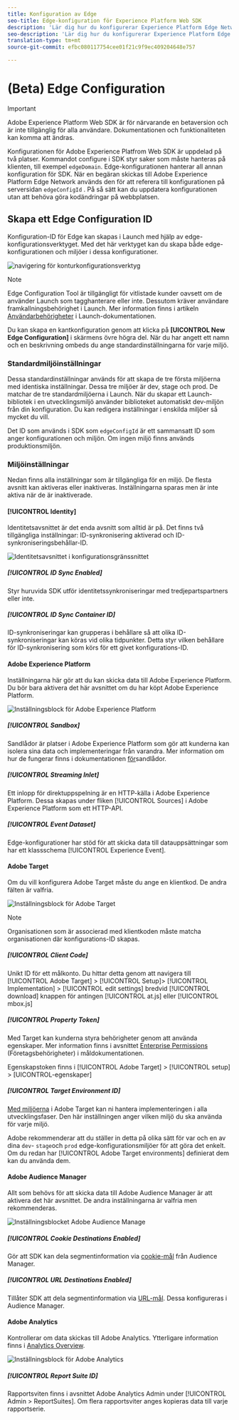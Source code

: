 ```yaml
---
title: Konfiguration av Edge
seo-title: Edge-konfiguration för Experience Platform Web SDK
description: 'Lär dig hur du konfigurerar Experience Platform Edge Network. '
seo-description: 'Lär dig hur du konfigurerar Experience Platform Edge Network. '
translation-type: tm+mt
source-git-commit: efbc080117754cee01f21c9f9ec409204648e757

---
```



# (Beta) Edge Configuration

>[!IMPORTANT]
>
>Adobe Experience Platform Web SDK är för närvarande en betaversion och är inte tillgänglig för alla användare. Dokumentationen och funktionaliteten kan komma att ändras.

Konfigurationen för Adobe Experience Platfrom Web SDK är uppdelad på två platser. Kommandot [](configuring-the-sdk.md) configure i SDK styr saker som måste hanteras på klienten, till exempel `edgeDomain`. Edge-konfigurationen hanterar all annan konfiguration för SDK. När en begäran skickas till Adobe Experience Platform Edge Network används den för att referera till konfigurationen på serversidan `edgeConfigId` . På så sätt kan du uppdatera konfigurationen utan att behöva göra kodändringar på webbplatsen.

## Skapa ett Edge Configuration ID

Konfiguration-ID för Edge kan skapas i Launch med hjälp av edge-konfigurationsverktyget. Med det här verktyget kan du skapa både edge-konfigurationen och miljöer i dessa konfigurationer.

![navigering för konturkonfigurationsverktyg](../../assets/edge_configuration_nav.png)

>[!NOTE]
>
>Edge Configuration Tool är tillgängligt för vitlistade kunder oavsett om de använder Launch som tagghanterare eller inte. Dessutom kräver användare framkallningsbehörighet i Launch. Mer information finns i artikeln [Användarbehörigheter](https://docs.adobe.com/content/help/en/launch/using/reference/admin/user-permissions.html) i Launch-dokumentationen.

Du kan skapa en kantkonfiguration genom att klicka på **[UICONTROL New Edge Configuration]** i skärmens övre högra del. När du har angett ett namn och en beskrivning ombeds du ange standardinställningarna för varje miljö.

### Standardmiljöinställningar

Dessa standardinställningar används för att skapa de tre första miljöerna med identiska inställningar. Dessa tre miljöer är dev, stage och prod. De matchar de tre standardmiljöerna i Launch. När du skapar ett Launch-bibliotek i en utvecklingsmiljö använder biblioteket automatiskt dev-miljön från din konfiguration. Du kan redigera inställningar i enskilda miljöer så mycket du vill.

Det ID som används i SDK som `edgeConfigId` är ett sammansatt ID som anger konfigurationen och miljön. Om ingen miljö finns används produktionsmiljön.

### Miljöinställningar

Nedan finns alla inställningar som är tillgängliga för en miljö. De flesta avsnitt kan aktiveras eller inaktiveras. Inställningarna sparas men är inte aktiva när de är inaktiverade.

#### [!UICONTROL Identity]

Identitetsavsnittet är det enda avsnitt som alltid är på. Det finns två tillgängliga inställningar: ID-synkronisering aktiverad och ID-synkroniseringsbehållar-ID.

![Identitetsavsnittet i konfigurationsgränssnittet](../../assets/edge_configuration_identity.png)

##### [!UICONTROL ID Sync Enabled]

Styr huruvida SDK utför identitetssynkroniseringar med tredjepartspartners eller inte.

##### [!UICONTROL ID Sync Container ID]

ID-synkroniseringar kan grupperas i behållare så att olika ID-synkroniseringar kan köras vid olika tidpunkter. Detta styr vilken behållare för ID-synkronisering som körs för ett givet konfigurations-ID.

#### Adobe Experience Platform

Inställningarna här gör att du kan skicka data till Adobe Experience Platform. Du bör bara aktivera det här avsnittet om du har köpt Adobe Experience Platform.

![Inställningsblock för Adobe Experience Platform](../../assets/edge_configuration_aep.png)

##### [!UICONTROL Sandbox]

Sandlådor är platser i Adobe Experience Platform som gör att kunderna kan isolera sina data och implementeringar från varandra. Mer information om hur de fungerar finns i dokumentationen [för](../../sandboxes/home.md)sandlådor.

##### [!UICONTROL Streaming Inlet]

Ett inlopp för direktuppspelning är en HTTP-källa i Adobe Experience Platform. Dessa skapas under fliken [!UICONTROL Sources] i Adobe Experience Platform som ett HTTP-API.

##### [!UICONTROL Event Dataset]

Edge-konfigurationer har stöd för att skicka data till datauppsättningar som har ett klassschema [!UICONTROL Experience Event].

#### Adobe Target

Om du vill konfigurera Adobe Target måste du ange en klientkod. De andra fälten är valfria.

![Inställningsblock för Adobe Target](../../assets/edge_configuration_target.png)

>[!NOTE]
>
>Organisationen som är associerad med klientkoden måste matcha organisationen där konfigurations-ID skapas.

##### [!UICONTROL Client Code]

Unikt ID för ett målkonto. Du hittar detta genom att navigera till [!UICONTROL Adobe Target] > [!UICONTROL Setup]> [!UICONTROL Implementation] > [!UICONTROL edit settings] bredvid [!UICONTROL download] knappen för antingen [!UICONTROL at.js] eller [!UICONTROL mbox.js]

##### [!UICONTROL Property Token]

Med Target kan kunderna styra behörigheter genom att använda egenskaper. Mer information finns i avsnittet [Enterprise Permissions](https://docs.adobe.com/content/help/en/target/using/administer/manage-users/enterprise/properties-overview.html) (Företagsbehörigheter) i måldokumentationen.

Egenskapstoken finns i [!UICONTROL Adobe Target] > [!UICONTROL setup] > [UICONTROL-egenskaper]

##### [!UICONTROL Target Environment ID]

[Med miljöerna](https://docs.adobe.com/content/help/en/target/using/administer/hosts.html) i Adobe Target kan ni hantera implementeringen i alla utvecklingsfaser. Den här inställningen anger vilken miljö du ska använda för varje miljö.

Adobe rekommenderar att du ställer in detta på olika sätt för var och en av dina `dev`- `stage`och `prod` edge-konfigurationsmiljöer för att göra det enkelt. Om du redan har [!UICONTROL Adobe Target environments] definierat dem kan du använda dem.

#### Adobe Audience Manager

Allt som behövs för att skicka data till Adobe Audience Manager är att aktivera det här avsnittet. De andra inställningarna är valfria men rekommenderas.

![Inställningsblocket Adobe Audience Manage](../../assets/edge_configuration_aam.png)

##### [!UICONTROL Cookie Destinations Enabled]

Gör att SDK kan dela segmentinformation via [cookie-mål](https://docs.adobe.com/content/help/en/audience-manager/user-guide/features/destinations/custom-destinations/create-cookie-destination.html) från Audience Manager.

##### [!UICONTROL URL Destinations Enabled]

Tillåter SDK att dela segmentinformation via [URL-mål](https://docs.adobe.com/content/help/en/audience-manager/user-guide/features/destinations/custom-destinations/create-url-destination.html). Dessa konfigureras i Audience Manager.

#### Adobe Analytics

Kontrollerar om data skickas till Adobe Analytics. Ytterligare information finns i [Analytics Overview](../solution-specific/analytics/analytics-overview.md).

![Inställningsblock för Adobe Analytics](../../assets/edge_configuration_aa.png)

##### [!UICONTROL Report Suite ID]

Rapportsviten finns i avsnittet Adobe Analytics Admin under [!UICONTROL Admin > ReportSuites]. Om flera rapportsviter anges kopieras data till varje rapportserie.
